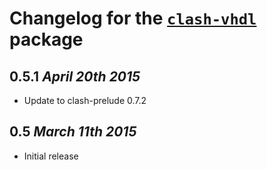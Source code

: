 # Changelog for the [`clash-vhdl`](http://hackage.haskell.org/package/clash-vhdl) package

## 0.5.1 *April 20th 2015*
* Update to clash-prelude 0.7.2

## 0.5 *March 11th 2015*
* Initial release
